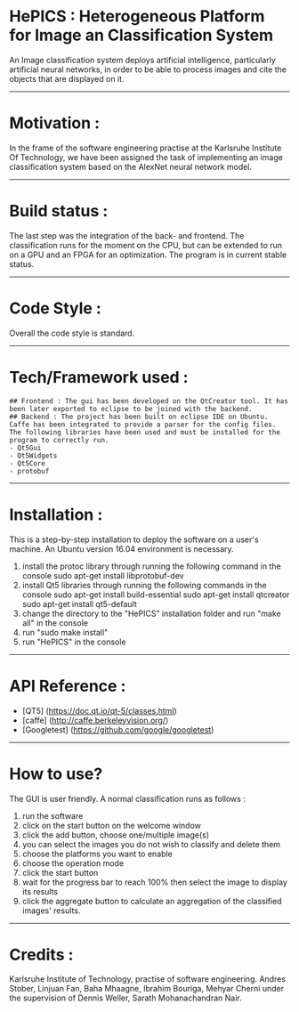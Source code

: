 # HePICS : Heterogeneous Platform for Image an Classification System
An Image classification system deploys artificial intelligence, particularly artificial neural networks, in order to be able to process images and cite the objects that are displayed on it.

___________________________________________________________________
# Motivation :
In the frame of the software engineering practise at the Karlsruhe Institute Of Technology, we have been assigned the task of implementing an image classification system based on the AlexNet neural network model.

___________________________________________________________________
# Build status :
The last step was the integration of the back- and frontend. The classification runs for the moment on the CPU, but can be extended to run on a GPU and an FPGA for an optimization.
The program is in current stable status.

___________________________________________________________________
# Code Style :
Overall the code style is standard.

___________________________________________________________________
# Tech/Framework used :
	## Frontend : The gui has been developed on the QtCreator tool. It has been later exported to eclipse to be joined with the backend.
	## Backend : The project has been built on eclipse IDE on Ubuntu.
	Caffe has been integrated to provide a parser for the config files.
	The following libraries have been used and must be installed for the program to correctly run.
	- Qt5Gui
	- Qt5Widgets
	- Qt5Core
	- protobuf

___________________________________________________________________
# Installation :
This is a step-by-step installation to deploy the software on a user's machine.
An Ubuntu version 16.04 environment is necessary.
1. install the protoc library through running the following command in the console
sudo apt-get install libprotobuf-dev
2. install Qt5 libraries through running the following commands in the console
sudo apt-get install build-essential
sudo apt-get install qtcreator
sudo apt-get install qt5-default
3. change the directory to the "HePICS" installation folder and run "make all" in the console
4. run "sudo make install"
5. run "HePICS" in the console
___________________________________________________________________
# API Reference :
- [QT5] (https://doc.qt.io/qt-5/classes.html)
- [caffe] (http://caffe.berkeleyvision.org/)
- [Googletest] (https://github.com/google/googletest)

___________________________________________________________________
# How to use?
The GUI is user friendly. A normal classification runs as follows :
1. run the software
2. click on the start button on the welcome window
3. click the add button, choose one/multiple image(s)
4. you can select the images you do not wish to classify and delete them
5. choose the platforms you want to enable
6. choose the operation mode
7. click the start button
8. wait for the progress bar to reach 100% then select the image to display its results
9. click the aggregate button to calculate an aggregation of the classified images' results.

___________________________________________________________________
# Credits :
Karlsruhe Institute of Technology, practise of software engineering.
Andres Stober, Linjuan Fan, Baha Mhaagne, Ibrahim Bouriga, Mehyar Cherni
under the supervision of Dennis Weller, Sarath Mohanachandran Nair.
